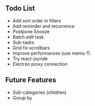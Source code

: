 ## Todo List

* Add sort order in filters
* Add reminder and recurrence
* Postpone Snooze
* Batch edit task
* Sub-tasks
* Grid fix scrollbars
* Improve performances (use memo ?)
* Try react-joyride
* Electron proxy connection

## Future Features

* Sub-categories (children)
* Group by
